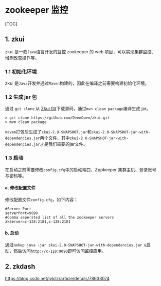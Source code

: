 # zookeeper 监控
[TOC]

## 1. zkui
zkui 是一款`Java`语言开发的监控 zookeeper 的 web 项目，可以实现集群监控、增删改查操作等。
### 1.1 初始化环境

zkui 是`Java`开发并通过`Maven`构建的，因此在编译之前需要构建初始化环境。

### 1.2 生成 jar 包

通过 `git clone` 从 [Zkui Git](https://github.com/DeemOpen/zkui)下载源码，通过`mvn clean package`编译生成 jar。

```shell
> git clone https://github.com/DeemOpen/zkui.git
> mvn clean package
```

`maven`打包后生成了`zkui-2.0-SNAPSHOT.jar`和`zkui-2.0-SNAPSHOT-jar-with-dependencies.jar`两个文件，其中`zkui-2.0-SNAPSHOT-jar-with-dependencies.jar`才是我们需要的jar文件。

### 1.3 启动

在启动之前需要修改`config.cfg`中的启动端口、Zppkeeper 集群主机、登录账号与密码等。

#### a. 修改配置文件

修改配置文件`config.cfg`，如下内容：

```shell
#Server Port
serverPort=9090
#Comma seperated list of all the zookeeper servers
zkServer=c-128:2181,c-128:2181
```

#### b. 启动

通过`nohup java -jar zkui-2.0-SNAPSHOT-jar-with-dependencies.jar &`启动，然后访问`http://c-128:9090`即可访问监控应用。

## 2. zkdash

https://blog.csdn.net/lylclz/article/details/78633074